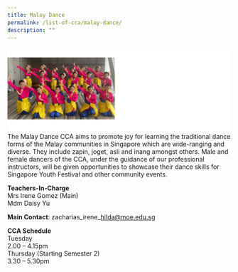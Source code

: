 ```yaml
---
title: Malay Dance
permalink: /list-of-cca/malay-dance/
description: ""
---
```

![](/images/CCAs/cca-%20malay%20dance%202023.png)
The Malay Dance CCA aims to promote joy for learning the traditional dance forms of the Malay communities in Singapore which are wide-ranging and diverse. They include&nbsp;zapin,&nbsp;joget,&nbsp;asli&nbsp;and&nbsp;inang amongst others. Male and female dancers of the CCA, under the guidance of our professional instructors, will be given opportunities to showcase their dance skills for Singapore Youth Festival and other community events.

**Teachers-In-Charge**
<br>Mrs Irene Gomez (Main)
<br>Mdm Daisy Yu

**Main Contact**: zacharias\_irene\_hilda@moe.edu.sg

**CCA Schedule**
<br>Tuesday
<br>2.00 – 4.15pm
<br>Thursday (Starting Semester 2)
<br>3.30 – 5.30pm